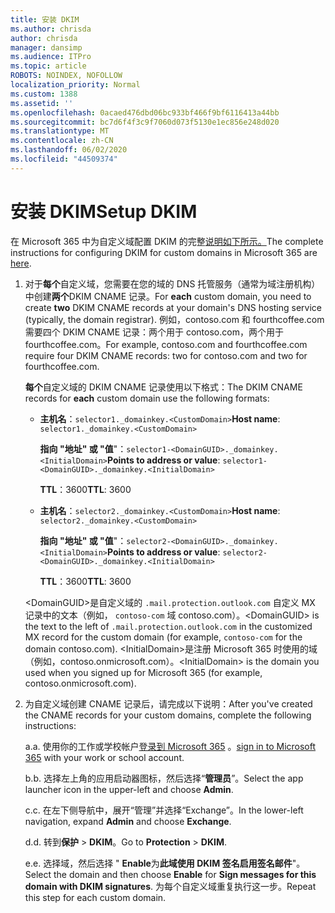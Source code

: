 ```yaml
---
title: 安装 DKIM
ms.author: chrisda
author: chrisda
manager: dansimp
ms.audience: ITPro
ms.topic: article
ROBOTS: NOINDEX, NOFOLLOW
localization_priority: Normal
ms.custom: 1388
ms.assetid: ''
ms.openlocfilehash: 0acaed476dbd06bc933bf466f9bf6116413a44bb
ms.sourcegitcommit: bc7d6f4f3c9f7060d073f5130e1ec856e248d020
ms.translationtype: MT
ms.contentlocale: zh-CN
ms.lasthandoff: 06/02/2020
ms.locfileid: "44509374"
---
```

# <a name="setup-dkim"></a><span data-ttu-id="96ba0-102">安装 DKIM</span><span class="sxs-lookup"><span data-stu-id="96ba0-102">Setup DKIM</span></span>

<span data-ttu-id="96ba0-103">在 Microsoft 365 中为自定义域配置 DKIM 的完整[说明如下所示。](https://docs.microsoft.com/microsoft-365/security/office-365-security/use-dkim-to-validate-outbound-email#steps-you-need-to-do-to-manually-set-up-dkim)</span><span class="sxs-lookup"><span data-stu-id="96ba0-103">The complete instructions for configuring DKIM for custom domains in Microsoft 365 are [here](https://docs.microsoft.com/microsoft-365/security/office-365-security/use-dkim-to-validate-outbound-email#steps-you-need-to-do-to-manually-set-up-dkim).</span></span>

1. <span data-ttu-id="96ba0-104">对于**每个**自定义域，您需要在您的域的 DNS 托管服务（通常为域注册机构）中创建**两个**DKIM CNAME 记录。</span><span class="sxs-lookup"><span data-stu-id="96ba0-104">For **each** custom domain, you need to create **two** DKIM CNAME records at your domain's DNS hosting service (typically, the domain registrar).</span></span> <span data-ttu-id="96ba0-105">例如，contoso.com 和 fourthcoffee.com 需要四个 DKIM CNAME 记录：两个用于 contoso.com，两个用于 fourthcoffee.com。</span><span class="sxs-lookup"><span data-stu-id="96ba0-105">For example, contoso.com and fourthcoffee.com require four DKIM CNAME records: two for contoso.com and two for fourthcoffee.com.</span></span>

   <span data-ttu-id="96ba0-106">**每个**自定义域的 DKIM CNAME 记录使用以下格式：</span><span class="sxs-lookup"><span data-stu-id="96ba0-106">The DKIM CNAME records for **each** custom domain use the following formats:</span></span>

   - <span data-ttu-id="96ba0-107">**主机名**：`selector1._domainkey.<CustomDomain>`</span><span class="sxs-lookup"><span data-stu-id="96ba0-107">**Host name**: `selector1._domainkey.<CustomDomain>`</span></span>

     <span data-ttu-id="96ba0-108">**指向 "地址" 或 "值**"：`selector1-<DomainGUID>._domainkey.<InitialDomain>`</span><span class="sxs-lookup"><span data-stu-id="96ba0-108">**Points to address or value**: `selector1-<DomainGUID>._domainkey.<InitialDomain>`</span></span>

     <span data-ttu-id="96ba0-109">**TTL**：3600</span><span class="sxs-lookup"><span data-stu-id="96ba0-109">**TTL**: 3600</span></span>

   - <span data-ttu-id="96ba0-110">**主机名**：`selector2._domainkey.<CustomDomain>`</span><span class="sxs-lookup"><span data-stu-id="96ba0-110">**Host name**: `selector2._domainkey.<CustomDomain>`</span></span>

     <span data-ttu-id="96ba0-111">**指向 "地址" 或 "值**"：`selector2-<DomainGUID>._domainkey.<InitialDomain>`</span><span class="sxs-lookup"><span data-stu-id="96ba0-111">**Points to address or value**: `selector2-<DomainGUID>._domainkey.<InitialDomain>`</span></span>

     <span data-ttu-id="96ba0-112">**TTL**：3600</span><span class="sxs-lookup"><span data-stu-id="96ba0-112">**TTL**: 3600</span></span>

   <span data-ttu-id="96ba0-113">\<DomainGUID\>是自定义域的 `.mail.protection.outlook.com` 自定义 MX 记录中的文本（例如， `contoso-com` 域 contoso.com）。</span><span class="sxs-lookup"><span data-stu-id="96ba0-113">\<DomainGUID\> is the text to the left of `.mail.protection.outlook.com` in the customized MX record for the custom domain (for example, `contoso-com` for the domain contoso.com).</span></span> <span data-ttu-id="96ba0-114">\<InitialDomain\>是注册 Microsoft 365 时使用的域（例如，contoso.onmicrosoft.com）。</span><span class="sxs-lookup"><span data-stu-id="96ba0-114">\<InitialDomain\> is the domain you used when you signed up for Microsoft 365 (for example, contoso.onmicrosoft.com).</span></span>

2. <span data-ttu-id="96ba0-115">为自定义域创建 CNAME 记录后，请完成以下说明：</span><span class="sxs-lookup"><span data-stu-id="96ba0-115">After you've created the CNAME records for your custom domains, complete the following instructions:</span></span>

   <span data-ttu-id="96ba0-116">a.</span><span class="sxs-lookup"><span data-stu-id="96ba0-116">a.</span></span> <span data-ttu-id="96ba0-117">使用你的工作或学校帐户[登录到 Microsoft 365](https://support.office.microsoft.com/article/e9eb7d51-5430-4929-91ab-6157c5a050b4) 。</span><span class="sxs-lookup"><span data-stu-id="96ba0-117">[sign in to Microsoft 365](https://support.office.microsoft.com/article/e9eb7d51-5430-4929-91ab-6157c5a050b4) with your work or school account.</span></span>

   <span data-ttu-id="96ba0-118">b.</span><span class="sxs-lookup"><span data-stu-id="96ba0-118">b.</span></span> <span data-ttu-id="96ba0-119">选择左上角的应用启动器图标，然后选择“**管理员**”。</span><span class="sxs-lookup"><span data-stu-id="96ba0-119">Select the app launcher icon in the upper-left and choose **Admin**.</span></span>

   <span data-ttu-id="96ba0-120">c.</span><span class="sxs-lookup"><span data-stu-id="96ba0-120">c.</span></span> <span data-ttu-id="96ba0-121">在左下侧导航中，展开“管理”并选择“Exchange”。</span><span class="sxs-lookup"><span data-stu-id="96ba0-121">In the lower-left navigation, expand **Admin** and choose **Exchange**.</span></span>

   <span data-ttu-id="96ba0-122">d.</span><span class="sxs-lookup"><span data-stu-id="96ba0-122">d.</span></span> <span data-ttu-id="96ba0-123">转到**保护**  >  **DKIM**。</span><span class="sxs-lookup"><span data-stu-id="96ba0-123">Go to **Protection** > **DKIM**.</span></span>

   <span data-ttu-id="96ba0-124">e.</span><span class="sxs-lookup"><span data-stu-id="96ba0-124">e.</span></span> <span data-ttu-id="96ba0-125">选择域，然后选择 " **Enable**为**此域使用 DKIM 签名启用签名邮件**"。</span><span class="sxs-lookup"><span data-stu-id="96ba0-125">Select the domain and then choose **Enable** for **Sign messages for this domain with DKIM signatures**.</span></span> <span data-ttu-id="96ba0-126">为每个自定义域重复执行这一步。</span><span class="sxs-lookup"><span data-stu-id="96ba0-126">Repeat this step for each custom domain.</span></span>
